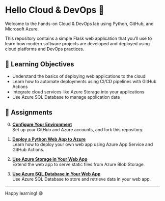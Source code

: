 # Hello Cloud & DevOps 🚀

Welcome to the hands-on Cloud & DevOps lab using Python, GitHub, and Microsoft Azure.

This repository contains a simple Flask web application that you'll use to learn how modern software projects are developed and deployed using cloud platforms and DevOps practices.

## 🎯 Learning Objectives
- Understand the basics of deploying web applications to the cloud
- Learn how to automate deployments using CI/CD pipelines with GitHub Actions
- Integrate cloud services like Azure Storage into your applications
- Use Azure SQL Database to manage application data

## 📘 Assignments

0. **[Configure Your Environment](assignment-0-configure-environment.md)**  
   Set up your GitHub and Azure accounts, and fork this repository.

1. **[Deploy a Python Web App to Azure](assignment-1-deploy-web-app.md)**  
   Learn how to deploy your own web app using Azure App Service and GitHub Actions.

2. **[Use Azure Storage in Your Web App](assignment-2-use-azure-storage.md)**  
   Extend the web app to serve static files from Azure Blob Storage.

3. **[Use Azure SQL Database in Your Web App](assignment-3-use-azure-sql-database.md)**  
   Use Azure SQL Database to store and retrieve data in your web app. 

---

Happy learning! 😄